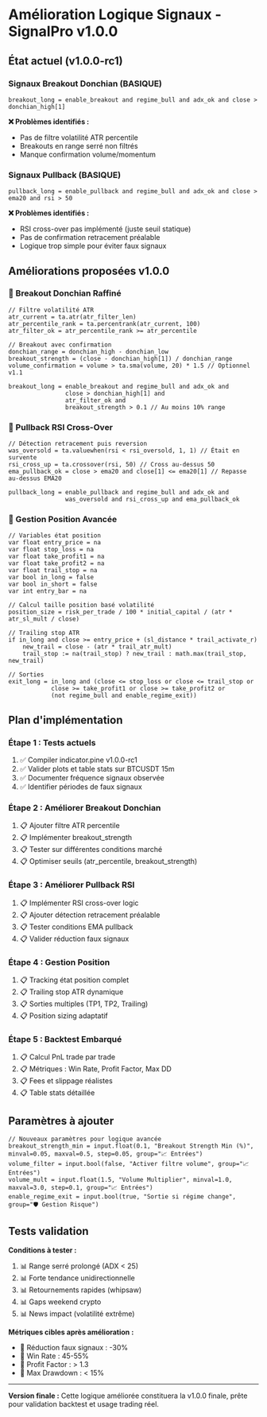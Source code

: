 # Amélioration Logique Signaux - SignalPro v1.0.0

## État actuel (v1.0.0-rc1)

### Signaux Breakout Donchian (BASIQUE)
```pine
breakout_long = enable_breakout and regime_bull and adx_ok and close > donchian_high[1]
```
**❌ Problèmes identifiés :**
- Pas de filtre volatilité ATR percentile
- Breakouts en range serré non filtrés
- Manque confirmation volume/momentum

### Signaux Pullback (BASIQUE)  
```pine
pullback_long = enable_pullback and regime_bull and adx_ok and close > ema20 and rsi > 50
```
**❌ Problèmes identifiés :**
- RSI cross-over pas implémenté (juste seuil statique)
- Pas de confirmation retracement préalable
- Logique trop simple pour éviter faux signaux

## Améliorations proposées v1.0.0

### 🎯 Breakout Donchian Raffiné
```pine
// Filtre volatilité ATR
atr_current = ta.atr(atr_filter_len)
atr_percentile_rank = ta.percentrank(atr_current, 100)
atr_filter_ok = atr_percentile_rank >= atr_percentile

// Breakout avec confirmation
donchian_range = donchian_high - donchian_low
breakout_strength = (close - donchian_high[1]) / donchian_range
volume_confirmation = volume > ta.sma(volume, 20) * 1.5 // Optionnel v1.1

breakout_long = enable_breakout and regime_bull and adx_ok and 
                close > donchian_high[1] and 
                atr_filter_ok and 
                breakout_strength > 0.1 // Au moins 10% range
```

### 🎯 Pullback RSI Cross-Over
```pine
// Détection retracement puis reversion
was_oversold = ta.valuewhen(rsi < rsi_oversold, 1, 1) // Était en survente
rsi_cross_up = ta.crossover(rsi, 50) // Cross au-dessus 50
ema_pullback_ok = close > ema20 and close[1] <= ema20[1] // Repasse au-dessus EMA20

pullback_long = enable_pullback and regime_bull and adx_ok and
                was_oversold and rsi_cross_up and ema_pullback_ok
```

### 🎯 Gestion Position Avancée
```pine
// Variables état position
var float entry_price = na
var float stop_loss = na
var float take_profit1 = na
var float take_profit2 = na
var float trail_stop = na
var bool in_long = false
var bool in_short = false
var int entry_bar = na

// Calcul taille position basé volatilité
position_size = risk_per_trade / 100 * initial_capital / (atr * atr_sl_mult / close)

// Trailing stop ATR
if in_long and close >= entry_price + (sl_distance * trail_activate_r)
    new_trail = close - (atr * trail_atr_mult)
    trail_stop := na(trail_stop) ? new_trail : math.max(trail_stop, new_trail)

// Sorties
exit_long = in_long and (close <= stop_loss or close <= trail_stop or 
            close >= take_profit1 or close >= take_profit2 or
            (not regime_bull and enable_regime_exit))
```

## Plan d'implémentation

### Étape 1 : Tests actuels
1. ✅ Compiler indicator.pine v1.0.0-rc1
2. ✅ Valider plots et table stats sur BTCUSDT 15m
3. ✅ Documenter fréquence signaux observée
4. ✅ Identifier périodes de faux signaux

### Étape 2 : Améliorer Breakout Donchian
1. 📋 Ajouter filtre ATR percentile
2. 📋 Implémenter breakout_strength
3. 📋 Tester sur différentes conditions marché
4. 📋 Optimiser seuils (atr_percentile, breakout_strength)

### Étape 3 : Améliorer Pullback RSI
1. 📋 Implémenter RSI cross-over logic
2. 📋 Ajouter détection retracement préalable
3. 📋 Tester conditions EMA pullback
4. 📋 Valider réduction faux signaux

### Étape 4 : Gestion Position
1. 📋 Tracking état position complet
2. 📋 Trailing stop ATR dynamique
3. 📋 Sorties multiples (TP1, TP2, Trailing)
4. 📋 Position sizing adaptatif

### Étape 5 : Backtest Embarqué
1. 📋 Calcul PnL trade par trade
2. 📋 Métriques : Win Rate, Profit Factor, Max DD
3. 📋 Fees et slippage réalistes
4. 📋 Table stats détaillée

## Paramètres à ajouter

```pine
// Nouveaux paramètres pour logique avancée
breakout_strength_min = input.float(0.1, "Breakout Strength Min (%)", minval=0.05, maxval=0.5, step=0.05, group="📈 Entrées")
volume_filter = input.bool(false, "Activer filtre volume", group="📈 Entrées")
volume_mult = input.float(1.5, "Volume Multiplier", minval=1.0, maxval=3.0, step=0.1, group="📈 Entrées")
enable_regime_exit = input.bool(true, "Sortie si régime change", group="🛡️ Gestion Risque")
```

## Tests validation

**Conditions à tester :**
1. 📊 Range serré prolongé (ADX < 25)
2. 📊 Forte tendance unidirectionnelle  
3. 📊 Retournements rapides (whipsaw)
4. 📊 Gaps weekend crypto
5. 📊 News impact (volatilité extrême)

**Métriques cibles après amélioration :**
- 🎯 Réduction faux signaux : -30%
- 🎯 Win Rate : 45-55%
- 🎯 Profit Factor : > 1.3
- 🎯 Max Drawdown : < 15%

---

**Version finale :** Cette logique améliorée constituera la v1.0.0 finale, prête pour validation backtest et usage trading réel.
